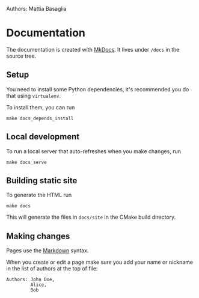 Authors: Mattia Basaglia

# Documentation

The documentation is created with [MkDocs](https://www.mkdocs.org/user-guide/writing-your-docs/).
It lives under `/docs` in the source tree.


## Setup

You need to install some Python dependencies,
it's recommended you do that using `virtualenv`.

To install them, you can run

    make docs_depends_install


## Local development

To run a local server that auto-refreshes when you make changes, run

    make docs_serve


## Building static site

To generate the HTML run

    make docs

This will generate the files in `docs/site` in the CMake build directory.


## Making changes

Pages use the [Markdown](https://daringfireball.net/projects/markdown/) syntax.

When you create or edit a page make sure you add your name or nickname in
the list of authors at the top of file:

```
Authors: John Doe,
         Alice,
         Bob
```
